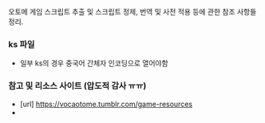 


오토메 게임 스크립트 추출 및 스크립트 정제, 번역 및 사전 적용 등에 관한 참조 사항들 정리.



### ks 파일

- 일부 ks의 경우 중국어 간체자 인코딩으로 열어야함



### 참고 및 리소스 사이트 (압도적 감사 ㅠㅠ)

- [url] https://vocaotome.tumblr.com/game-resources
- 